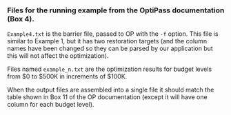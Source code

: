 ### Files for the running example from the OptiPass documentation (Box 4).

`Example4.txt` is the barrier file, passed to OP with the `-f` option.  This
file is similar to Example 1, but it has two restoration targets (and the
column names have been changed so they can be parsed by our application but
this will not affect the optimization).

Files named `example_n.txt` are the optimization results for budget levels
from \$0 to \$500K in increments of \$100K.

When the output files are assembled into a single file it should match
the table shown in Box 11 of the OP documentation (except it will have
one column for each budget level).

